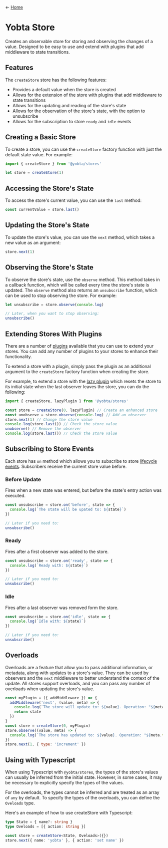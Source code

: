 &larr; [Home](../../../README.md)

# Yobta Store

Creates an observable store for storing and observing the changes of a value. Designed to be easy to use and extend with plugins that add middleware to state transitions.

## Features

The `createStore` store has the following features:

- Provides a default value when the store is created
- Allows for the extension of the store with plugins that add middleware to state transitions
- Allows for the updating and reading of the store's state
- Allows for the observation of the store's state, with the option to unsubscribe
- Allows for the subscription to store `ready` and `idle` events

## Creating a Basic Store

To create a store, you can use the `createStore` factory function with just the default state value. For example:

```ts
import { createStore } from '@yobta/stores'

let store = createStore(1)
```

## Accessing the Store's State

To access the store's current value, you can use the `last` method:

```ts
const currentValue = store.last()
```

## Updating the Store's State

To update the store's value, you can use the `next` method, which takes a new value as an argument:

```ts
store.next(1)
```

## Observing the Store's State

To observe the store's state, use the `observe` method. This method takes in a callback function, which will be called every time the store's state is updated. The `observe` method also returns an `unsubscribe` function, which can be used to stop observing the store. For example:

```ts
let unsubscribe = store.observe(console.log)

// Later, when you want to stop observing:
unsubscribe()
```

## Extending Stores With Plugins

There are a number of [plugins](../../plugins/index.md) available that you can use to extend your stores. You can add any number of plugins to your stores to enhance their functionality.

To extend a store with a plugin, simply pass the plugin as an additional argument to the `createStore` factory function when creating the store.

For example, to extend a store with the [lazy plugin](../../plugins/lazyPlugin/index.md) which resets the store to its initial state when the last observer leaves the store, you can do the following:

```ts
import { createStore, lazyPlugin } from '@yobta/stores'

const store = createStore(0, lazyPlugin) // Create an enhanced store
const unobserve = store.observe(console.log) // Add an observer
store.next(1) // Change the store value
console.log(store.last()) // Check the store value
unobserve() // Remove the observer
console.log(store.last()) // Check the store value
```

## Subscribing to Store Events

Each store has `on` method which allows you to subscribe to store [lifecycle events](../../plugins/index.md#store-events). Subscribers receive the current store value before.

### Before Update

Fires when a new state was entered, but before the state's entry action was executed.

```js
const unsubscribe = store.on('before', state => {
  console.log(`The state will be upated to: ${state}`)
})

// Later if you need to:
unsubscribe()
```

### Ready

Fires after a first observer was added to the store.

```js
const unsubscribe = store.on('ready', state => {
  console.log(`Ready with: ${state}`)
})

// Later if you need to:
unsubscribe()
```

### Idle

Fires after a last observer was removed form the store.

```js
const unsubscribe = store.on('idle', state => {
  console.log(`Idle with: ${state}`)
})

// Later if you need to:
unsubscribe()
```

## Overloads

Overloads are a feature that allow you to pass additional information, or metadata, along with updates to a store's value. They can be used by observers and the `next` middleware to better understand the context of the update. All stores support overloads, and you can pass any number of overloads when updating the store's value.

```js
const myPlugin = ({ addMiddleware }) => {
  addMiddleware('next', (value, meta) => {
    console.log(`The store will update to: ${value}. Operation: "${meta.type}"`)
    return state
  })
}
const store = createStore(0, myPlugin)
store.observe((value, meta) => {
  console.log(`The store has updated to: ${value}. Operation: "${meta.type}"`)
})
store.next(1, { type: 'increment' })
```

## Using with Typescript

When using Typescript with `@yobta/stores`, the types of the store's values can usually be inferred from the initial state. However, in some cases, it may be necessary to explicitly specify the types of the values.

For the overloads, the types cannot be inferred and are treated as an array of `any` by default. To specify the types of the overloads, you can define the `Oveloads` type.

Here's an example of how to use createStore with Typescript:

```ts
type State = { name?: string }
type Oveloads = [{ action: string }]

const store = createStore<State, Oveloads>({})
store.next({ name: 'yobta' }, { action: 'set name' })
```
